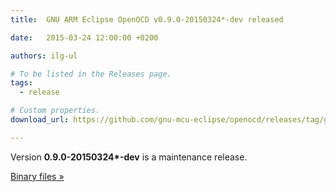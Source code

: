```yaml
---
title:  GNU ARM Eclipse OpenOCD v0.9.0-20150324*-dev released

date:   2015-03-24 12:00:00 +0200

authors: ilg-ul

# To be listed in the Releases page.
tags:
  - release

# Custom properties.
download_url: https://github.com/gnu-mcu-eclipse/openocd/releases/tag/gae-0.9.0-20150324/

---
```


Version **0.9.0-20150324\*-dev** is a maintenance release.

<!-- truncate -->

<a href={frontMatter.download_url}>Binary files »</a>

